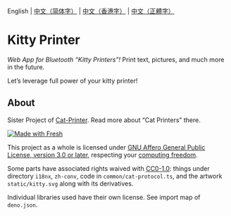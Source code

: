 
English | [中文（简体字）](./readme.i18n/readme.zh-CN.md) | [中文（香港字）](./readme.i18n/readme.zh-HK.md) | [中文（正體字）](./readme.i18n/readme.zh-TW.md)

# Kitty Printer

*Web App for Bluetooth “Kitty Printers”!* Print text, pictures, and much more in the future.

Let’s leverage full power of your kitty printer!

## About

Sister Project of [Cat-Printer](https://github.com/NaitLee/Cat-Printer). Read more about “Cat Printers” there.

[![Made with Fresh](https://fresh.deno.dev/fresh-badge.svg)](https://fresh.deno.dev)

This project as a whole is licensed under [GNU Affero General Public License, version 3.0 or later](https://www.gnu.org/licenses/agpl-3.0.html), respecting your [computing freedom](https://www.gnu.org/philosophy/free-sw.html).

Some parts have associated rights waived with [CC0-1.0](https://directory.fsf.org/wiki/License:CC0): things under directory `i18nx`, `zh-conv`, code in `common/cat-protocol.ts`, and the artwork `static/kitty.svg` along with its derivatives.

Individual libraries used have their own license. See import map of `deno.json`.
